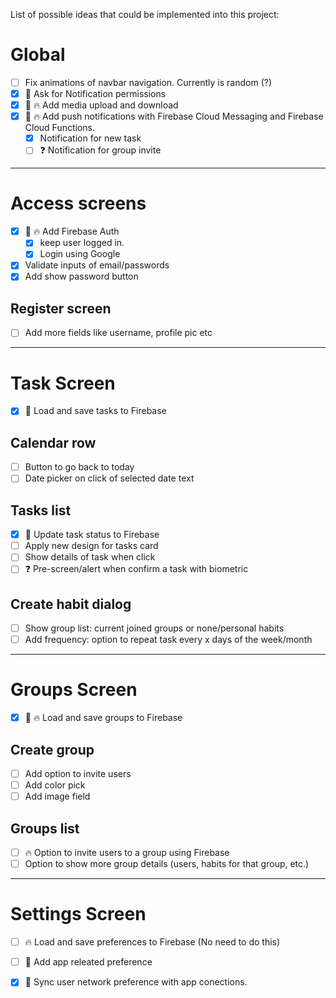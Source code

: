 List of possible ideas that could be implemented into this project:



# Global
- [ ] Fix animations of navbar navigation. Currently is random (?)
- [x] 🔸 Ask for Notification permissions
- [x] 🔸 🔥 Add media upload and download
- [x] 🔸 🔥 Add push notifications with Firebase Cloud Messaging and Firebase Cloud Functions.
  - [x] Notification for new task
  - [ ] ❓ Notification for group invite  

---
# Access screens
- [x] 🔸 🔥 Add Firebase Auth
  - [x] keep user logged in.
  - [x] Login using Google
- [X] Validate inputs of email/passwords
- [X] Add show password button
## Register screen
- [ ] Add more fields like username, profile pic etc

---
# Task Screen
- [x] 🔸 Load and save tasks to Firebase
## Calendar row
- [ ] Button to go back to today
- [ ] Date picker on click of selected date text 
## Tasks list
- [x] 🔸 Update task status to Firebase
- [ ] Apply new design for tasks card
- [ ] Show details of task when click
- [ ] ❓ Pre-screen/alert when confirm a task with biometric 
## Create habit dialog
- [ ] Show group list: current joined groups or none/personal habits
- [ ] Add frequency: option to repeat task every x days of the week/month

---
# Groups Screen
- [x] 🔸 🔥 Load and save groups to Firebase
## Create group
- [ ] Add option to invite users
- [ ] Add color pick
- [ ] Add image field
## Groups list
- [ ] 🔥 Option to invite users to a group using Firebase 
- [ ] Option to show more group details (users, habits for that group, etc.)

---
# Settings Screen
- [ ] 🔥 Load and save preferences to Firebase (No need to do this)
- [ ] 🔸 Add app releated preference
- [x] 🔸 Sync user network preference with app conections.







